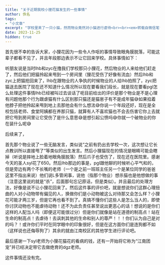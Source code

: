 ```yaml
---
title: "关于近期我校小狸花猫发生的一些事情"
author: 佚名
tags:
- "小文章"
excerpt: "学校里来了一只小猫，然而物业竟然对小猫进行虐待<br><br><em>转载自微信笔记</em>"
date: 2023-11-25
hidden: true
---
```


首先很不幸的告诉大家，小狸花因为一些令人作呕的事情导致眼角膜脱落，可能这辈子都看不见了，并且年段那边表示不让它回来学校。具体事情如下：

听朋友说是当时lhb和zyc在撸我们学校那只小狸花，然后物业的人来给他们赶走了，然后他们把猫拎起来甩到一个房间里（狸花受伤了好像有流血）然后lhb和zyc上把猫抢回来了，lhb在跟物业的人争执的时候物业的人给lhb拍照了，zyc把猫送去医院了现在还不知道什么情况所以现在要看我们段长，就是现在要看pgl怎么处理这件事情lhb已经被叫过去谈话了呃目前给出的评价是那个物业是不是心理有问题他那个行为跟虐猫有什么区别那只猫还是猫崽子有不是成年猫😅如果掐着他脖子把他拎起来甩到地上去那他会有什么想法😅你说一个年段还好，现在是全校包括老师、食堂阿姨都在养那只猫，就算有人不喜欢猫也不会去伤害它你上去就把它甩到房间里让它受伤了是什么意思😅是想引起公愤吗😅你就一个破物业的你在装什么呢😅

后续来了，

首先那个物业说了一些无脑发言，类似说“之前有扔出去学校一次，这次想让它长点教训所以直接甩了”等类似的出生发言。然后小狸猫现在的情况是眼睛可能会瞎掉（听说是摔地上脸着地眼角膜脱落）然后爪子也受伤了，现在还在医院里。感谢今天的圣人syl花了650。然后lhb那边的事是，pgl跟他聊的时候听心平气和的，但是旁边有两个不长嘴的老师（一个是之前一班班主任另一个是某位同学的爸爸 这里不指出来说）他们说L多管闲事，说他（指那个物业）想杀猫也是他想做的事（注意这里说的就是“杀”，后面那句忘记原话，但是类似）。并且最后的处理方法，好像是说不让小狸花回来了。然后这件事的评价吧，就是想说你们这群心理扭曲的人对小动物带有偏见的人，换做你们是小动物被这么对待那又会怎么样？小狸花可能才两三岁，但是它再也看不到了。真搞不懂你们这些人是怎么当人的，即使你讨厌动物也不能虐待动物！还不为此负责任甚至说出更恶心的话！想说的是你们这样的人配当人吗（即便这可能很过分）但是你们就像是站在道德的制高点！站在生命的制高点！去虐待！去讽刺其他的生命和别人的尊严！！！你们认为自己是对的吗？！或许你们平时在同学眼中的印象很好，但是在这方面你们是连狗都不如（这样说也还侮辱狗了）其余的就由江南校区的其他学生进行评论吧。

最后感谢一下syl老师为小狸花猫花的看病的钱，还有一开始将它称为“江南团宠”并已经决定带它去做绝育的dgz老师。

这件事情还没有完。
